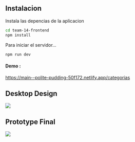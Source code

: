 ## Instalacion
Instala las depencias de la aplicacion

```sh
cd team-14-frontend
npm install
```

Para iniciar el servidor...

```sh
npm run dev
```

#### Demo :
 https://main--polite-pudding-50f172.netlify.app/categorias 


## Desktop Design
![](https://github.com/jmanueltorress/CRUD-MOVIES/blob/main/assets/ux-demo.png)

## Prototype Final
![](https://github.com/jmanueltorress/CRUD-MOVIES/blob/main/assets/demofinal.png)